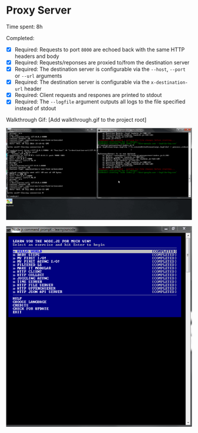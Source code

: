 # Proxy Server

Time spent: 8h

Completed:

* [x] Required: Requests to port `8000` are echoed back with the same HTTP headers and body
* [x] Required: Requests/reponses are proxied to/from the destination server
* [x] Required: The destination server is configurable via the `--host`, `--port`  or `--url` arguments
* [x] Required: The destination server is configurable via the `x-destination-url` header
* [x] Required: Client requests and respones are printed to stdout
* [x] Required: The `--logfile` argument outputs all logs to the file specified instead of stdout

Walkthrough Gif:
[Add walkthrough.gif to the project root]

![Video Walkthrough](https://github.com/k4netmt/preworknodejs/blob/master/proxyServer.gif)

![Video Walkthrough](https://github.com/k4netmt/preworknodejs/blob/master/learnyounode.PNG)
